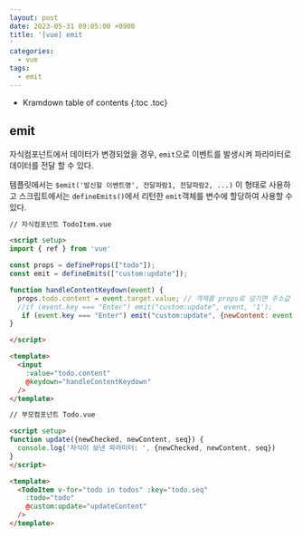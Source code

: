 ```yaml
---
layout: post
date: 2023-05-31 09:05:00 +0900
title: '[vue] emit
'
categories:
  - vue
tags:
  - emit
---
```


* Kramdown table of contents
{:toc .toc}


## emit

자식컴포넌트에서 데이터가 변경되었을 경우, `emit`으로 이벤트를 발생시켜 파라미터로 데이터를 전달 할 수 있다.   


템플릿에서는 `$emit('발신할 이벤트명', 전달파람1, 전달파람2, ...)` 이 형태로 사용하고 스크립트에서는 `defineEmits()`에서 리턴한 `emit`객체를 변수에 할당하여 사용할 수 있다. 


```html
// 자식컴포넌트 TodoItem.vue

<script setup>
import { ref } from 'vue'

const props = defineProps(["todo"]); 
const emit = defineEmits(["custom:update"]);

function handleContentKeydown(event) {
  props.todo.content = event.target.value; // 객체를 props로 넘기면 주소값 복사이므로 객체 연결이 유지된다. 따라서 자식컴포넌트에서 변경한 값은 그대로 부모도 같이 바라본다. 그러나 이렇게 props를 바로 수정해버리면 리렌더링에 문제가 생긴다. 이럴 땐, 새 객체를 생성해서 넘겨야 한다. 
  //if (event.key === "Enter") emit("custom:update", event, '1');
   if (event.key === "Enter") emit("custom:update", {newContent: event.target.value, seq: props.seq});
}

</script>

<template>
  <input
    :value="todo.content"
    @keydown="handleContentKeydown"
  />
</template>
```


```html
// 부모컴포넌트 Todo.vue

<script setup>
function update({newChecked, newContent, seq}) {
  console.log('자식이 보낸 파라미터: ', {newChecked, newContent, seq})
}
</script>

<template>
  <TodoItem v-for="todo in todos" :key="todo.seq"
    :todo="todo"
    @custom:update="updateContent"
  />
</template>

```





